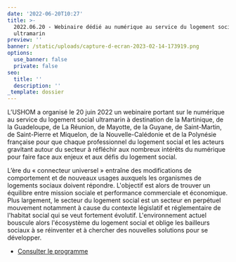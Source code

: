 ```yaml
---
date: '2022-06-20T10:27'
title: >-
  2022.06.20 - Webinaire dédié au numérique au service du logement social
  ultramarin
preview: ''
banner: /static/uploads/capture-d-ecran-2023-02-14-173919.png
options:
  use_banner: false
  private: false
seo:
  title: ''
  description: ''
_template: dossier
---
```


L’USHOM a organisé le 20 juin 2022 un webinaire portant sur le numérique au service du logement social ultramarin à destination de la Martinique, de la Guadeloupe, de La Réunion, de Mayotte, de la Guyane, de Saint-Martin, de Saint-Pierre et Miquelon, de la Nouvelle-Calédonie et de la Polynésie française pour que chaque professionnel du logement social et les acteurs gravitant autour du secteur à réfléchir aux nombreux intérêts du numérique pour faire face aux enjeux et aux défis du logement social.

L’ère du « connecteur universel » entraîne des modifications de comportement et de nouveaux usages auxquels les organismes de logements sociaux doivent répondre. L'objectif est alors de trouver un équilibre entre mission sociale et performance commerciale et économique. Plus largement, le secteur du logement social est un secteur en perpétuel mouvement notamment à cause du contexte législatif et réglementaire de l'habitat social qui se veut fortement évolutif. L'environnement actuel bouscule alors l'écosystème du logement social et oblige les bailleurs sociaux à se réinventer et à chercher des nouvelles solutions pour se développer. 

* [Consulter le programme ](/static/uploads/programme-definitif-webinaire-le-numerique-au-service-du-logement-social.pdf)
